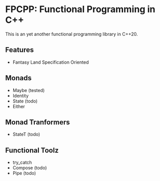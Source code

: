 # FPCPP: Functional Programming in C++

This is an yet another functional programming library in C++20.

## Features

- Fantasy Land Specification Oriented

## Monads

- Maybe (tested)
- Identity
- State (todo)
- Either

## Monad Tranformers

- StateT (todo)

## Functional Toolz

- try_catch
- Compose (todo)
- Pipe (todo)
